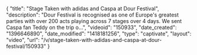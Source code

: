 {
    "title": "Stage Taken with adidas and Caspa at Dour Festival",
    "description": "Dour Festival is recognised as one of Europe's greatest parties with over 200 acts playing across 7 stages over 4 days. We sent Caspa fan Teddy on the trip o...",
    "videoid": "150933",
    "date_created": "1396646890",
    "date_modified": "1418181256",
    "type": "captivate",
    "layout": "video",
    "url": "\/v\/stage-taken-with-adidas-and-caspa-at-dour-festival\/150933"
}